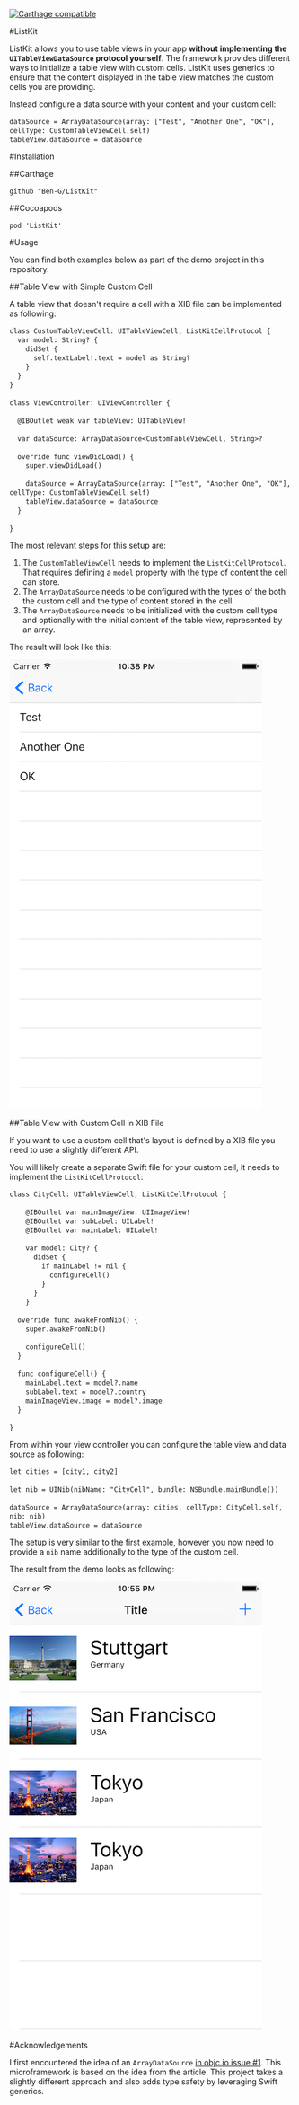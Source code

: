 [![Carthage compatible](https://img.shields.io/badge/Carthage-compatible-4BC51D.svg?style=flat)](https://github.com/Carthage/Carthage)

#ListKit

ListKit allows you to use table views in your app **without implementing the `UITableViewDataSource` protocol yourself**. The framework provides different ways to initialize a table view with custom cells. ListKit uses generics to ensure that the content displayed in the table view matches the custom cells you are providing.

Instead configure a data source with your content and your custom cell:

	dataSource = ArrayDataSource(array: ["Test", "Another One", "OK"], cellType: CustomTableViewCell.self)
	tableView.dataSource = dataSource
	
#Installation

##Carthage

	github "Ben-G/ListKit"
	
##Cocoapods

	pod 'ListKit'

#Usage

You can find both examples below as part of the demo project in this repository.

##Table View with Simple Custom Cell

A table view that doesn't require a cell with a XIB file can be implemented as following:

	class CustomTableViewCell: UITableViewCell, ListKitCellProtocol {
	  var model: String? {
	    didSet {
	      self.textLabel!.text = model as String?
	    }
	  }
	}
	
	class ViewController: UIViewController {
	
	  @IBOutlet weak var tableView: UITableView!
	  
	  var dataSource: ArrayDataSource<CustomTableViewCell, String>?
	  
	  override func viewDidLoad() {
	    super.viewDidLoad()
	    
	    dataSource = ArrayDataSource(array: ["Test", "Another One", "OK"], cellType: CustomTableViewCell.self)
	    tableView.dataSource = dataSource
	  }
	
	}
	
The most relevant steps for this setup are:

1. The `CustomTableViewCell` needs to implement the `ListKitCellProtocol`. That requires defining a `model` property with the type of content the cell can store. 
2. The `ArrayDataSource` needs to be configured with the types of the both the custom cell and the type of content stored in the cell.
3. The `ArrayDataSource` needs to be initialized with the custom cell type and optionally with the initial content of the table view, represented by an array. 
	
The result will look like this:

![](Readme_Resources/simple_list.png)

##Table View with Custom Cell in XIB File

If you want to use a custom cell that's layout is defined by a XIB file you need to use a slightly different API.

You will likely create a separate Swift file for your custom cell, it needs to implement the `ListKitCellProtocol`:

	class CityCell: UITableViewCell, ListKitCellProtocol {
	  
	    @IBOutlet var mainImageView: UIImageView!
	    @IBOutlet var subLabel: UILabel!
	    @IBOutlet var mainLabel: UILabel!
	  
	    var model: City? {
	      didSet {
	        if mainLabel != nil {
	          configureCell()
	        }
	      }
	    }
	  
	  override func awakeFromNib() {
	    super.awakeFromNib()
	    
	    configureCell()
	  }
	  
	  func configureCell() {
	    mainLabel.text = model?.name
	    subLabel.text = model?.country
	    mainImageView.image = model?.image
	  }
	
	}
	
From within your view controller you can configure the table view and data source as following:

    let cities = [city1, city2]
    
    let nib = UINib(nibName: "CityCell", bundle: NSBundle.mainBundle())

    dataSource = ArrayDataSource(array: cities, cellType: CityCell.self, nib: nib)
    tableView.dataSource = dataSource
    
The setup is very similar to the first example, however you now need to provide a `nib` name additionally to the type of the custom cell.

The result from the demo looks as following:

![](Readme_Resources/city_list.png)

#Acknowledgements

I first encountered the idea of an `ArrayDataSource` [in objc.io issue #1](https://www.objc.io/issues/1-view-controllers/lighter-view-controllers/). This microframework is based on the idea from the article. This project takes a slightly different approach and also adds type safety by leveraging Swift generics.


